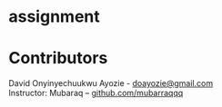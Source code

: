 # assignment

# Contributors

David Onyinyechuukwu Ayozie - [doayozie@gmail.com](mailto:doayozie@gmail.com)  
Instructor: Mubaraq – [github.com/mubarraqqq](https://github.com/mubarraqqq)
